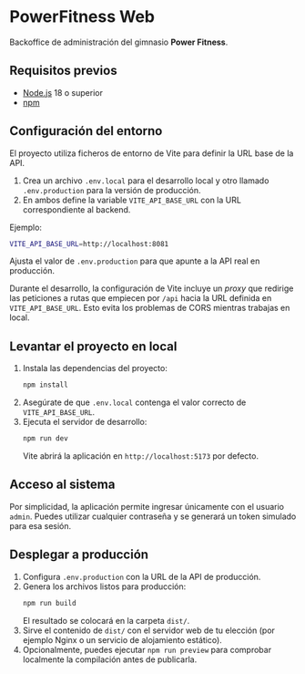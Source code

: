 # PowerFitness Web

Backoffice de administración del gimnasio **Power Fitness**.

## Requisitos previos

- [Node.js](https://nodejs.org/) 18 o superior
- [npm](https://www.npmjs.com/)

## Configuración del entorno

El proyecto utiliza ficheros de entorno de Vite para definir la URL base de la API.

1. Crea un archivo `.env.local` para el desarrollo local y otro llamado `.env.production` para la versión de producción.
2. En ambos define la variable `VITE_API_BASE_URL` con la URL correspondiente al backend.

Ejemplo:

```bash
VITE_API_BASE_URL=http://localhost:8081
```

Ajusta el valor de `.env.production` para que apunte a la API real en producción.

Durante el desarrollo, la configuración de Vite incluye un *proxy* que redirige
las peticiones a rutas que empiecen por `/api` hacia la URL definida en
`VITE_API_BASE_URL`. Esto evita los problemas de CORS mientras trabajas en
local.

## Levantar el proyecto en local

1. Instala las dependencias del proyecto:
   ```bash
   npm install
   ```
2. Asegúrate de que `.env.local` contenga el valor correcto de `VITE_API_BASE_URL`.
3. Ejecuta el servidor de desarrollo:
   ```bash
   npm run dev
   ```
   Vite abrirá la aplicación en `http://localhost:5173` por defecto.

## Acceso al sistema

Por simplicidad, la aplicación permite ingresar únicamente con el usuario `admin`.
Puedes utilizar cualquier contraseña y se generará un token simulado para esa sesión.

## Desplegar a producción

1. Configura `.env.production` con la URL de la API de producción.
2. Genera los archivos listos para producción:
   ```bash
   npm run build
   ```
   El resultado se colocará en la carpeta `dist/`.
3. Sirve el contenido de `dist/` con el servidor web de tu elección (por ejemplo Nginx o un servicio de alojamiento estático).
4. Opcionalmente, puedes ejecutar `npm run preview` para comprobar localmente la compilación antes de publicarla.
